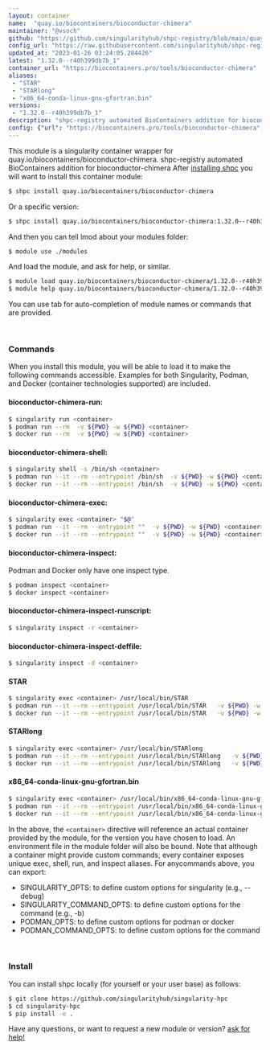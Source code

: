 ```yaml
---
layout: container
name:  "quay.io/biocontainers/bioconductor-chimera"
maintainer: "@vsoch"
github: "https://github.com/singularityhub/shpc-registry/blob/main/quay.io/biocontainers/bioconductor-chimera/container.yaml"
config_url: "https://raw.githubusercontent.com/singularityhub/shpc-registry/main/quay.io/biocontainers/bioconductor-chimera/container.yaml"
updated_at: "2023-01-26 03:24:05.284426"
latest: "1.32.0--r40h399db7b_1"
container_url: "https://biocontainers.pro/tools/bioconductor-chimera"
aliases:
 - "STAR"
 - "STARlong"
 - "x86_64-conda-linux-gnu-gfortran.bin"
versions:
 - "1.32.0--r40h399db7b_1"
description: "shpc-registry automated BioContainers addition for bioconductor-chimera"
config: {"url": "https://biocontainers.pro/tools/bioconductor-chimera", "maintainer": "@vsoch", "description": "shpc-registry automated BioContainers addition for bioconductor-chimera", "latest": {"1.32.0--r40h399db7b_1": "sha256:ed620c129c22c8932a9300b841e98b9a2ddf6da82a3939e03cfd53c0d9a10385"}, "tags": {"1.32.0--r40h399db7b_1": "sha256:ed620c129c22c8932a9300b841e98b9a2ddf6da82a3939e03cfd53c0d9a10385"}, "docker": "quay.io/biocontainers/bioconductor-chimera", "aliases": {"STAR": "/usr/local/bin/STAR", "STARlong": "/usr/local/bin/STARlong", "x86_64-conda-linux-gnu-gfortran.bin": "/usr/local/bin/x86_64-conda-linux-gnu-gfortran.bin"}}
---
```


This module is a singularity container wrapper for quay.io/biocontainers/bioconductor-chimera.
shpc-registry automated BioContainers addition for bioconductor-chimera
After [installing shpc](#install) you will want to install this container module:


```bash
$ shpc install quay.io/biocontainers/bioconductor-chimera
```

Or a specific version:

```bash
$ shpc install quay.io/biocontainers/bioconductor-chimera:1.32.0--r40h399db7b_1
```

And then you can tell lmod about your modules folder:

```bash
$ module use ./modules
```

And load the module, and ask for help, or similar.

```bash
$ module load quay.io/biocontainers/bioconductor-chimera/1.32.0--r40h399db7b_1
$ module help quay.io/biocontainers/bioconductor-chimera/1.32.0--r40h399db7b_1
```

You can use tab for auto-completion of module names or commands that are provided.

<br>

### Commands

When you install this module, you will be able to load it to make the following commands accessible.
Examples for both Singularity, Podman, and Docker (container technologies supported) are included.

#### bioconductor-chimera-run:

```bash
$ singularity run <container>
$ podman run --rm  -v ${PWD} -w ${PWD} <container>
$ docker run --rm  -v ${PWD} -w ${PWD} <container>
```

#### bioconductor-chimera-shell:

```bash
$ singularity shell -s /bin/sh <container>
$ podman run --it --rm --entrypoint /bin/sh  -v ${PWD} -w ${PWD} <container>
$ docker run --it --rm --entrypoint /bin/sh  -v ${PWD} -w ${PWD} <container>
```

#### bioconductor-chimera-exec:

```bash
$ singularity exec <container> "$@"
$ podman run --it --rm --entrypoint ""  -v ${PWD} -w ${PWD} <container> "$@"
$ docker run --it --rm --entrypoint ""  -v ${PWD} -w ${PWD} <container> "$@"
```

#### bioconductor-chimera-inspect:

Podman and Docker only have one inspect type.

```bash
$ podman inspect <container>
$ docker inspect <container>
```

#### bioconductor-chimera-inspect-runscript:

```bash
$ singularity inspect -r <container>
```

#### bioconductor-chimera-inspect-deffile:

```bash
$ singularity inspect -d <container>
```


#### STAR

```bash
$ singularity exec <container> /usr/local/bin/STAR
$ podman run --it --rm --entrypoint /usr/local/bin/STAR   -v ${PWD} -w ${PWD} <container> -c " $@"
$ docker run --it --rm --entrypoint /usr/local/bin/STAR   -v ${PWD} -w ${PWD} <container> -c " $@"
```


#### STARlong

```bash
$ singularity exec <container> /usr/local/bin/STARlong
$ podman run --it --rm --entrypoint /usr/local/bin/STARlong   -v ${PWD} -w ${PWD} <container> -c " $@"
$ docker run --it --rm --entrypoint /usr/local/bin/STARlong   -v ${PWD} -w ${PWD} <container> -c " $@"
```


#### x86_64-conda-linux-gnu-gfortran.bin

```bash
$ singularity exec <container> /usr/local/bin/x86_64-conda-linux-gnu-gfortran.bin
$ podman run --it --rm --entrypoint /usr/local/bin/x86_64-conda-linux-gnu-gfortran.bin   -v ${PWD} -w ${PWD} <container> -c " $@"
$ docker run --it --rm --entrypoint /usr/local/bin/x86_64-conda-linux-gnu-gfortran.bin   -v ${PWD} -w ${PWD} <container> -c " $@"
```



In the above, the `<container>` directive will reference an actual container provided
by the module, for the version you have chosen to load. An environment file in the
module folder will also be bound. Note that although a container
might provide custom commands, every container exposes unique exec, shell, run, and
inspect aliases. For anycommands above, you can export:

 - SINGULARITY_OPTS: to define custom options for singularity (e.g., --debug)
 - SINGULARITY_COMMAND_OPTS: to define custom options for the command (e.g., -b)
 - PODMAN_OPTS: to define custom options for podman or docker
 - PODMAN_COMMAND_OPTS: to define custom options for the command

<br>

### Install

You can install shpc locally (for yourself or your user base) as follows:

```bash
$ git clone https://github.com/singularityhub/singularity-hpc
$ cd singularity-hpc
$ pip install -e .
```

Have any questions, or want to request a new module or version? [ask for help!](https://github.com/singularityhub/singularity-hpc/issues)